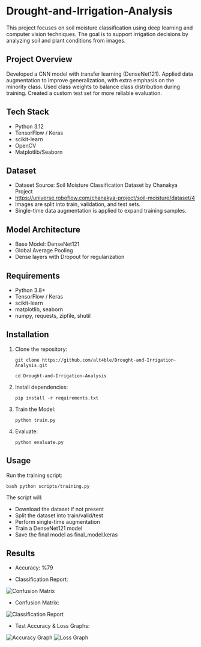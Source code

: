 # Drought-and-Irrigation-Analysis
This project focuses on soil moisture classification using deep learning and computer vision techniques.
The goal is to support irrigation decisions by analyzing soil and plant conditions from images.

## Project Overview
Developed a CNN model with transfer learning (DenseNet121).
Applied data augmentation to improve generalization, with extra emphasis on the minority class.
Used class weights to balance class distribution during training.
Created a custom test set for more reliable evaluation.

## Tech Stack
- Python 3.12
- TensorFlow / Keras
- scikit-learn
- OpenCV
- Matplotlib/Seaborn

## Dataset
- Dataset Source: Soil Moisture Classification Dataset by Chanakya Project
- https://universe.roboflow.com/chanakya-project/soil-moisture/dataset/4
- Images are split into train, validation, and test sets.
- Single-time data augmentation is applied to expand training samples.

## Model Architecture
- Base Model: DenseNet121
- Global Average Pooling
- Dense layers with Dropout for regularization

## Requirements
- Python 3.8+
- TensorFlow / Keras
- scikit-learn
- matplotlib, seaborn
- numpy, requests, zipfile, shutil

## Installation
1. Clone the repository:
   
   ```git clone https://github.com/alt4ble/Drought-and-Irrigation-Analysis.git```
   
   ```cd Drought-and-Irrigation-Analysis```

3. Install dependencies:
   
   ```pip install -r requirements.txt```

4. Train the Model:
   
   ```python train.py```

5. Evaluate:
   
   ```python evaluate.py```

## Usage
Run the training script:

```bash python scripts/training.py```

The script will:
- Download the dataset if not present
- Split the dataset into train/valid/test
- Perform single-time augmentation
- Train a DenseNet121 model
- Save the final model as final_model.keras

## Results
- Accuracy: %79

- Classification Report:

![Confusion Matrix](images/classification_report.png)

- Confusion Matrix:

![Classification Report](images/confusion_matrix.png)

- Test Accuracy & Loss Graphs:

![Accuracy Graph](images/accuracy_graph.png)
![Loss Graph](images/loss_graph.png)
